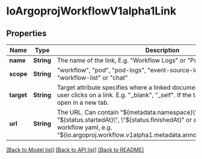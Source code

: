 # IoArgoprojWorkflowV1alpha1Link

## Properties

Name | Type | Description | Notes
------------ | ------------- | ------------- | -------------
**name** | **String** | The name of the link, E.g. \"Workflow Logs\" or \"Pod Logs\" | 
**scope** | **String** | \"workflow\", \"pod\", \"pod-logs\", \"event-source-logs\", \"sensor-logs\", \"workflow-list\" or \"chat\" | 
**target** | **String** | Target attribute specifies where a linked document will be opened when a user clicks on a link. E.g. \"_blank\", \"_self\". If the target is _blank, it will open in a new tab. | 
**url** | **String** | The URL. Can contain \"${metadata.namespace}\", \"${metadata.name}\", \"${status.startedAt}\", \"${status.finishedAt}\" or any other element in workflow yaml, e.g. \"${io.argoproj.workflow.v1alpha1.metadata.annotations.userDefinedKey}\" | 

[[Back to Model list]](../README.md#documentation-for-models) [[Back to API list]](../README.md#documentation-for-api-endpoints) [[Back to README]](../README.md)


